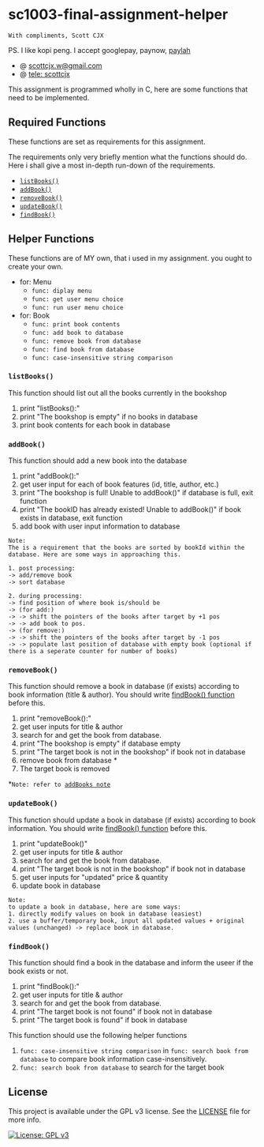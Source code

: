 # sc1003-final-assignment-helper

`With compliments, Scott CJX`

PS. I like kopi peng. I accept googlepay, paynow, [paylah](./rsc/plspaylahme.jpg)

- @ [scottcjx.w@gmail.com](mailto:scottcjx.w@gmail.com)
- @ [tele: scottcjx](t.me/scjxw)


This assignment is programmed wholly in C, here are some functions that need to be implemented.

## Required Functions
These functions are set as requirements for this assignment.

The requirements only very briefly mention what the functions should do. Here i shall give a most in-depth run-down of the requirements.

- [`listBooks()`](#listBooks)
- [`addBook()`](#addBook)
- [`removeBook()`](#removeBook)
- [`updateBook()`](#updateBook)
- [`findBook()`](#findBook)

## Helper Functions 
These functions are of MY own, that i used in my assignment. you ought to create your own.

- for: Menu 
    - `func: diplay menu`
    - `func: get user menu choice`
    - `func: run user menu choice`
- for: Book
    - `func: print book contents`
    - `func: add book to database`
    - `func: remove book from database`
    - `func: find book from database`
    - `func: case-insensitive string comparison`


### `listBooks()`
This function should list out all the books currently in the bookshop

1. print "listBooks():"
2. print "The bookshop is empty" if no books in database
3. print book contents for each book in database

### `addBook()`
This function should add a new book into the database

1. print "addBook():"
2. get user input for each of book features (id, title, author, etc.)
3. print "The bookshop is full! Unable to addBook()" if database is full, exit function
4. print "The bookID has already existed! Unable to addBook()" if book exists in database, exit function
5. add book with user input information to database


```
Note:
The is a requirement that the books are sorted by bookId within the database. Here are some ways in approaching this.

1. post processing:
-> add/remove book 
-> sort database

2. during processing:
-> find position of where book is/should be 
-> (for add:) 
-> -> shift the pointers of the books after target by +1 pos
-> -> add book to pos.
-> (for remove:) 
-> -> shift the pointers of the books after target by -1 pos
-> -> populate last position of database with empty book (optional if there is a seperate counter for number of books)
```

### `removeBook()`
This function should remove a book in database (if exists) according to book information (title & author). You should write [findBook() function](#findbook) before this.

1. print "removeBook():"
2. get user inputs for title & author
3. search for and get the book from database.
4. print "The bookshop is empty" if database empty
5. print "The target book is not in the bookshop" if book not in database
6. remove book from database *
7. The target book is removed

\*`Note: refer to `[`addBooks note`](#addbook)


### `updateBook()`
This function should update a book in database (if exists) according to book information. You should write [findBook() function](#findbook) before this.

1. print "updateBook()"
2. get user inputs for title & author
3. search for and get the book from database.
4. print "The target book is not in the bookshop" if book not in database
5. get user inputs for "updated" price & quantity
6. update book in database

```
Note:
to update a book in database, here are some ways:
1. directly modify values on book in database (easiest)
2. use a buffer/temporary book, input all updated values + original values (unchanged) -> replace book in database. 
```

### `findBook()`
This function should find a book in the database and inform the useer if the book exists or not. 

1. print "findBook():"
2. get user inputs for title & author
3. search for and get the book from database.
4. print "The target book is not found" if book not in database
5. print "The target book is found" if book in database

This function should use the following helper functions 
1. `func: case-insensitive string comparison` in `func: search book from database` to compare book information case-insensitively.
2. `func: search book from database` to search for the target book


## License
This project is available under the GPL v3 license. See the [LICENSE](./LICENSE) file for more info.

[![License: GPL v3](https://img.shields.io/badge/License-GPLv3-blue.svg)](https://www.gnu.org/licenses/gpl-3.0) 


